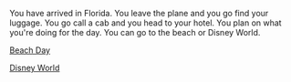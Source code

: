You have arrived in Florida. You leave the plane and you go find your luggage. You go call a cab and you head to your hotel. You plan on what you're doing for the day. You can go to the beach or Disney World.

[Beach Day](../thingstodo/beach.md)

[Disney World](../thingstodo/disney.md)